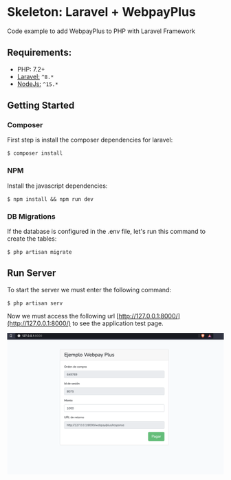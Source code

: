 
# Skeleton: Laravel + WebpayPlus
Code example to add WebpayPlus to PHP with Laravel Framework
 
## Requirements:

- PHP: 7.2+
- [Laravel:](https://laravel.com/) `^8.*`
- [NodeJs:](https://www.npmjs.com/) `^15.*`

## Getting Started
  
### Composer

First step is install the composer dependencies for laravel:

```SH
$ composer install
```

### NPM

Install the javascript dependencies:

```SH
$ npm install && npm run dev
```

### DB Migrations

If the database is configured in the .env file, let's run this command to create the tables:

```SH
$ php artisan migrate
```

## Run Server
To start the server we must enter the following command:

```SH
$ php artisan serv
```
Now we must access the following url [http://127.0.0.1:8000/](http://127.0.0.1:8000/) to see the application test page.

![Main Test Page](https://github.com/angelmaturanat/laravel-webpay-skeleton/blob/main/Readme-image-1.png)
